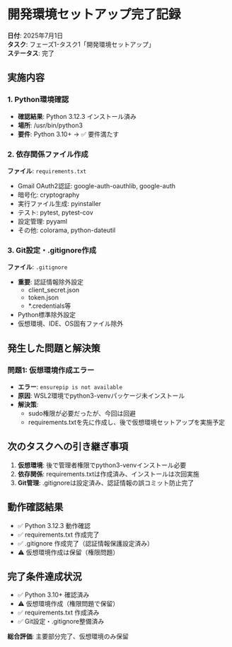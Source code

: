 # 開発環境セットアップ完了記録

**日付**: 2025年7月1日  
**タスク**: フェーズ1-タスク1「開発環境セットアップ」  
**ステータス**: 完了

## 実施内容

### 1. Python環境確認
- **確認結果**: Python 3.12.3 インストール済み
- **場所**: /usr/bin/python3
- **要件**: Python 3.10+ → ✅ 要件満たす

### 2. 依存関係ファイル作成
**ファイル**: `requirements.txt`
- Gmail OAuth2認証: google-auth-oauthlib, google-auth
- 暗号化: cryptography
- 実行ファイル生成: pyinstaller
- テスト: pytest, pytest-cov
- 設定管理: pyyaml
- その他: colorama, python-dateutil

### 3. Git設定・.gitignore作成
**ファイル**: `.gitignore`
- **重要**: 認証情報除外設定
  - client_secret.json
  - token.json
  - *.credentials等
- Python標準除外設定
- 仮想環境、IDE、OS固有ファイル除外

## 発生した問題と解決策

### 問題1: 仮想環境作成エラー
- **エラー**: `ensurepip is not available`
- **原因**: WSL2環境でpython3-venvパッケージ未インストール
- **解決策**: 
  - sudo権限が必要だったが、今回は回避
  - requirements.txtを先に作成し、後で仮想環境セットアップを実施予定

## 次のタスクへの引き継ぎ事項

1. **仮想環境**: 後で管理者権限でpython3-venvインストール必要
2. **依存関係**: requirements.txtは作成済み、インストールは次回実施
3. **Git管理**: .gitignoreは設定済み、認証情報の誤コミット防止完了

## 動作確認結果

- ✅ Python 3.12.3 動作確認
- ✅ requirements.txt 作成完了
- ✅ .gitignore 作成完了（認証情報保護設定済み）
- ⚠️ 仮想環境作成は保留（権限問題）

## 完了条件達成状況

- ✅ Python 3.10+ 確認済み
- ⚠️ 仮想環境作成（権限問題で保留）
- ✅ requirements.txt 作成済み
- ✅ Git設定・.gitignore整備済み

**総合評価**: 主要部分完了、仮想環境のみ保留